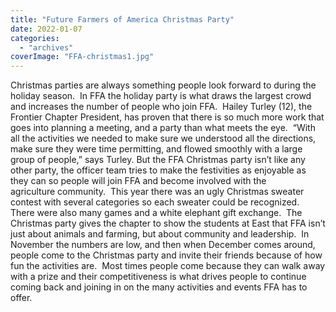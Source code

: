```yaml
---
title: "Future Farmers of America Christmas Party"
date: 2022-01-07
categories: 
  - "archives"
coverImage: "FFA-christmas1.jpg"
---
```


Christmas parties are always something people look forward to during the holiday season.  In FFA the holiday party is what draws the largest crowd and increases the number of people who join FFA.  Hailey Turley (12), the Frontier Chapter President, has proven that there is so much more work that goes into planning a meeting, and a party than what meets the eye.  “With all the activities we needed to make sure we understood all the directions, make sure they were time permitting, and flowed smoothly with a large group of people,” says Turley. But the FFA Christmas party isn’t like any other party, the officer team tries to make the festivities as enjoyable as they can so people will join FFA and become involved with the agriculture community.  This year there was an ugly Christmas sweater contest with several categories so each sweater could be recognized.  There were also many games and a white elephant gift exchange.  The Christmas party gives the chapter to show the students at East that FFA isn’t just about animals and farming, but about community and leadership.  In November the numbers are low, and then when December comes around, people come to the Christmas party and invite their friends because of how fun the activities are.  Most times people come because they can walk away with a prize and their competitiveness is what drives people to continue coming back and joining in on the many activities and events FFA has to offer.

